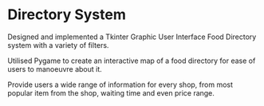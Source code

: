 # Directory System
Designed and implemented a Tkinter Graphic User Interface Food Directory system with a variety of filters. 

Utilised Pygame to create an interactive map of a food directory for ease of users to manoeuvre about it.

Provide users a wide range of information for every shop, from most popular item from the shop, waiting time and even price range. 
